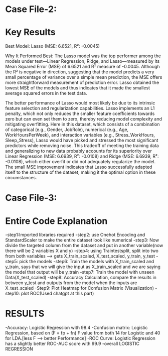 # Case File-2:

# Key Results
Best Model: Lasso (MSE: 6.6521, R²: -0.0045)

Why It Performed Best:
The Lasso model was the top performer among the models under test—Linear Regression, Ridge, and Lasso—measured by its Mean Squared Error (MSE) of 6.6521 and R² measure of -0.0045. Although the R² is negative in direction, suggesting that the model predicts a very small percentage of variance over a simple mean prediction, the MSE offers more straightforward measurement of prediction error. Lasso obtained the lowest MSE of the models and thus indicates that it made the smallest average squared errors in the test data.

The better performance of Lasso would most likely be due to its intrinsic feature selection and regularization capabilities. Lasso implements an L1 penalty, which not only reduces the smaller feature coefficients towards zero but can even set them to zero, thereby reducing model complexity and mitigating overfitting. Here in this dataset, which consists of a combination of categorical (e.g., Gender, JobRole), numerical (e.g., Age, WorkHoursPerWeek), and interaction variables (e.g., Stress_WorkHours, Sleep_Stress), Lasso would have picked and stressed the most significant predictors while removing noise. This tradeoff of meeting the training data and generalizing to new data probably accounts for its superiority over Linear Regression (MSE: 6.6939, R²: -0.0108) and Ridge (MSE: 6.6939, R²: -0.0108), which either overfit or did not adequately regularize the model. The small MSE improvement indicates that Lasso successfully adapted itself to the structure of the dataset, making it the optimal option in these circumstances.



# Case File-3:
# Entire Code Explanation
-step1:Imported libraries required
-step2: use Onehot Encoding and StandardScaler to make the entire dataset look like numerical
-step3: Now divide the targeted column from the dataset and put in another variable(now there will be 2 variables X and y)
-step4: using Traintestsplit, split into two from both variables --> gets X_train_scaled, X_test_scaled, y_train, y_test
-step5: pick the models
-step6: Train the models with X_train_scaled and y_train, says that we will give the input as X_train_scaled and we are saying the model that output will be y_train
-step7: Train the model with unseen Data(X_test_scaled)
-step8: Accuracy Calculation, compare the results in between y_test and outputs from the model when the inputs are X_test_scaled
-Step9: Plot Heatmap for Confusion Matrix (Visualization)
-step10: plot ROC(Used chatgpt at this part)
# RESULTS #
-Accuracy: Logistic Regression with 98.4
-Confusion matrix: Logistic Regression, based on (F = fp + fn) F value from both 14 for Logistic and 40 for LDA.[less F --> better Performance]
-ROC Curve: Logistic Regression has a slightly better ROC-AUC score with 99.9
-overall LOGISTIC REGRESSION
